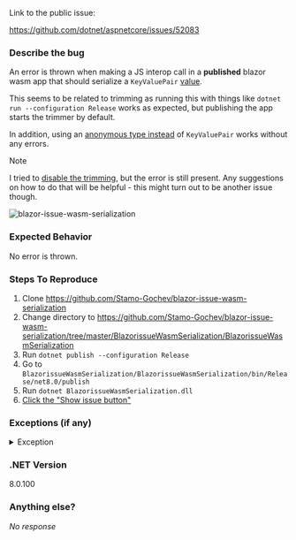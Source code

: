 Link to the public issue:

https://github.com/dotnet/aspnetcore/issues/52083

### Describe the bug

An error is thrown when making a JS interop call in a **published** blazor wasm app that should serialize a `KeyValuePair` [value](https://github.com/Stamo-Gochev/blazor-issue-wasm-serialization/blob/master/BlazorissueWasmSerialization/BlazorissueWasmSerialization.Client/Pages/Home.razor#L29).

This seems to be related to trimming as running this with things like `dotnet run --configuration Release` works as expected, but publishing the app starts the trimmer by default.

In addition, using an [anonymous type instead](https://github.com/Stamo-Gochev/blazor-issue-wasm-serialization/blob/master/BlazorissueWasmSerialization/BlazorissueWasmSerialization.Client/Pages/Home.razor#L35-L48) of `KeyValuePair` works without any errors.

> [!NOTE]
> I tried to [disable the trimming](https://learn.microsoft.com/en-us/dotnet/core/deploying/trimming/trimming-options?pivots=dotnet-7-0#enable-trimming), but the error is still present. Any suggestions on how to do that will be helpful - this might turn out to be another issue though.

![blazor-issue-wasm-serialization](https://github.com/dotnet/aspnetcore/assets/1857705/b96574f5-7e82-44bc-b408-9f39b0c5e810)

### Expected Behavior

No error is thrown.

### Steps To Reproduce

1. Clone https://github.com/Stamo-Gochev/blazor-issue-wasm-serialization
2. Change directory to https://github.com/Stamo-Gochev/blazor-issue-wasm-serialization/tree/master/BlazorissueWasmSerialization/BlazorissueWasmSerialization
3. Run `dotnet publish --configuration Release`
4. Go to `BlazorissueWasmSerialization/BlazorissueWasmSerialization/bin/Release/net8.0/publish`
5. Run `dotnet BlazorissueWasmSerialization.dll`
6. [Click the "Show issue button"](https://github.com/Stamo-Gochev/blazor-issue-wasm-serialization/blob/master/BlazorissueWasmSerialization/BlazorissueWasmSerialization.Client/Pages/Home.razor#L19-L33)

### Exceptions (if any)

<details>

<summary>Exception</summary>

```bash
blazor.web.js:1 crit: Microsoft.AspNetCore.Components.WebAssembly.Rendering.WebAssemblyRenderer[100]
      Unhandled exception rendering component: ConstructorContainsNullParameterNames, System.Collections.Generic.KeyValuePair`2[System.String,System.String] SerializationNotSupportedParentType, System.Object Path: $.
System.NotSupportedException: ConstructorContainsNullParameterNames, System.Collections.Generic.KeyValuePair`2[System.String,System.String] SerializationNotSupportedParentType, System.Object Path: $.
 ---> System.NotSupportedException: ConstructorContainsNullParameterNames, System.Collections.Generic.KeyValuePair`2[System.String,System.String]
   at System.Text.Json.ThrowHelper.ThrowNotSupportedException_ConstructorContainsNullParameterNames(Type )
   at System.Text.Json.Serialization.Metadata.DefaultJsonTypeInfoResolver.PopulateParameterInfoValues(JsonTypeInfo )
   at System.Text.Json.Serialization.Metadata.DefaultJsonTypeInfoResolver.CreateTypeInfoCore(Type , JsonConverter , JsonSerializerOptions )
   at System.Text.Json.Serialization.Metadata.DefaultJsonTypeInfoResolver.CreateJsonTypeInfo(Type , JsonSerializerOptions )
   at System.Text.Json.Serialization.Metadata.DefaultJsonTypeInfoResolver.GetTypeInfo(Type , JsonSerializerOptions )
   at System.Text.Json.JsonSerializerOptions.GetTypeInfoNoCaching(Type )
   at System.Text.Json.JsonSerializerOptions.CachingContext.CreateCacheEntry(Type type, CachingContext context)
--- End of stack trace from previous location ---
   at System.Text.Json.JsonSerializerOptions.CachingContext.CacheEntry.GetResult()
   at System.Text.Json.JsonSerializerOptions.CachingContext.GetOrAddTypeInfo(Type , Boolean )
   at System.Text.Json.JsonSerializerOptions.GetTypeInfoInternal(Type , Boolean , Nullable`1 , Boolean , Boolean )
   at System.Text.Json.Serialization.Metadata.JsonTypeInfo.Configure()
   at System.Text.Json.Serialization.Metadata.JsonTypeInfo.<EnsureConfigured>g__ConfigureSynchronized|172_0()
   at System.Text.Json.Serialization.Metadata.JsonTypeInfo.EnsureConfigured()
   at System.Text.Json.JsonSerializerOptions.GetTypeInfoInternal(Type , Boolean , Nullable`1 , Boolean , Boolean )
   at System.Text.Json.WriteStackFrame.InitializePolymorphicReEntry(Type , JsonSerializerOptions )
   at System.Text.Json.Serialization.JsonConverter.ResolvePolymorphicConverter(Object , JsonTypeInfo , JsonSerializerOptions , WriteStack& )
   at System.Text.Json.Serialization.JsonConverter`1[[System.Object, System.Private.CoreLib, Version=8.0.0.0, Culture=neutral, PublicKeyToken=7cec85d7bea7798e]].TryWrite(Utf8JsonWriter , Object& , JsonSerializerOptions , WriteStack& )
   at System.Text.Json.Serialization.Converters.DictionaryOfTKeyTValueConverter`3[[System.Collections.Generic.Dictionary`2[[System.String, System.Private.CoreLib, Version=8.0.0.0, Culture=neutral, PublicKeyToken=7cec85d7bea7798e],[System.Object, System.Private.CoreLib, Version=8.0.0.0, Culture=neutral, PublicKeyToken=7cec85d7bea7798e]], System.Private.CoreLib, Version=8.0.0.0, Culture=neutral, PublicKeyToken=7cec85d7bea7798e],[System.String, System.Private.CoreLib, Version=8.0.0.0, Culture=neutral, PublicKeyToken=7cec85d7bea7798e],[System.Object, System.Private.CoreLib, Version=8.0.0.0, Culture=neutral, PublicKeyToken=7cec85d7bea7798e]].OnWriteResume(Utf8JsonWriter , Dictionary`2 , JsonSerializerOptions , WriteStack& )
   at System.Text.Json.Serialization.JsonDictionaryConverter`3[[System.Collections.Generic.Dictionary`2[[System.String, System.Private.CoreLib, Version=8.0.0.0, Culture=neutral, PublicKeyToken=7cec85d7bea7798e],[System.Object, System.Private.CoreLib, Version=8.0.0.0, Culture=neutral, PublicKeyToken=7cec85d7bea7798e]], System.Private.CoreLib, Version=8.0.0.0, Culture=neutral, PublicKeyToken=7cec85d7bea7798e],[System.String, System.Private.CoreLib, Version=8.0.0.0, Culture=neutral, PublicKeyToken=7cec85d7bea7798e],[System.Object, System.Private.CoreLib, Version=8.0.0.0, Culture=neutral, PublicKeyToken=7cec85d7bea7798e]].OnTryWrite(Utf8JsonWriter , Dictionary`2 , JsonSerializerOptions , WriteStack& )
   at System.Text.Json.Serialization.JsonConverter`1[[System.Collections.Generic.Dictionary`2[[System.String, System.Private.CoreLib, Version=8.0.0.0, Culture=neutral, PublicKeyToken=7cec85d7bea7798e],[System.Object, System.Private.CoreLib, Version=8.0.0.0, Culture=neutral, PublicKeyToken=7cec85d7bea7798e]], System.Private.CoreLib, Version=8.0.0.0, Culture=neutral, PublicKeyToken=7cec85d7bea7798e]].TryWrite(Utf8JsonWriter , Dictionary`2& , JsonSerializerOptions , WriteStack& )
   at System.Text.Json.Serialization.JsonConverter`1[[System.Collections.Generic.Dictionary`2[[System.String, System.Private.CoreLib, Version=8.0.0.0, Culture=neutral, PublicKeyToken=7cec85d7bea7798e],[System.Object, System.Private.CoreLib, Version=8.0.0.0, Culture=neutral, PublicKeyToken=7cec85d7bea7798e]], System.Private.CoreLib, Version=8.0.0.0, Culture=neutral, PublicKeyToken=7cec85d7bea7798e]].TryWriteAsObject(Utf8JsonWriter , Object , JsonSerializerOptions , WriteStack& )
   at System.Text.Json.Serialization.JsonConverter`1[[System.Object, System.Private.CoreLib, Version=8.0.0.0, Culture=neutral, PublicKeyToken=7cec85d7bea7798e]].TryWrite(Utf8JsonWriter , Object& , JsonSerializerOptions , WriteStack& )
   at System.Text.Json.Serialization.Converters.ArrayConverter`2[[System.Object[], System.Private.CoreLib, Version=8.0.0.0, Culture=neutral, PublicKeyToken=7cec85d7bea7798e],[System.Object, System.Private.CoreLib, Version=8.0.0.0, Culture=neutral, PublicKeyToken=7cec85d7bea7798e]].OnWriteResume(Utf8JsonWriter , Object[] , JsonSerializerOptions , WriteStack& )
   at System.Text.Json.Serialization.JsonCollectionConverter`2[[System.Object[], System.Private.CoreLib, Version=8.0.0.0, Culture=neutral, PublicKeyToken=7cec85d7bea7798e],[System.Object, System.Private.CoreLib, Version=8.0.0.0, Culture=neutral, PublicKeyToken=7cec85d7bea7798e]].OnTryWrite(Utf8JsonWriter , Object[] , JsonSerializerOptions , WriteStack& )
   at System.Text.Json.Serialization.JsonConverter`1[[System.Object[], System.Private.CoreLib, Version=8.0.0.0, Culture=neutral, PublicKeyToken=7cec85d7bea7798e]].TryWrite(Utf8JsonWriter , Object[]& , JsonSerializerOptions , WriteStack& )
   at System.Text.Json.Serialization.JsonConverter`1[[System.Object[], System.Private.CoreLib, Version=8.0.0.0, Culture=neutral, PublicKeyToken=7cec85d7bea7798e]].WriteCore(Utf8JsonWriter , Object[]& , JsonSerializerOptions , WriteStack& )
   Exception_EndOfInnerExceptionStack
   at System.Text.Json.ThrowHelper.ThrowNotSupportedException(WriteStack& , NotSupportedException )
   at System.Text.Json.Serialization.JsonConverter`1[[System.Object[], System.Private.CoreLib, Version=8.0.0.0, Culture=neutral, PublicKeyToken=7cec85d7bea7798e]].WriteCore(Utf8JsonWriter , Object[]& , JsonSerializerOptions , WriteStack& )
   at System.Text.Json.Serialization.Metadata.JsonTypeInfo`1[[System.Object[], System.Private.CoreLib, Version=8.0.0.0, Culture=neutral, PublicKeyToken=7cec85d7bea7798e]].Serialize(Utf8JsonWriter , Object[]& , Object )
   at System.Text.Json.JsonSerializer.WriteString[Object[]](Object[]& , JsonTypeInfo`1 )
   at System.Text.Json.JsonSerializer.Serialize[Object[]](Object[] , JsonSerializerOptions )
   at Microsoft.JSInterop.JSRuntime.InvokeAsync[IJSVoidResult](Int64 , String , CancellationToken , Object[] )
   at Microsoft.JSInterop.JSRuntime.<InvokeAsync>d__16`1[[Microsoft.JSInterop.Infrastructure.IJSVoidResult, Microsoft.JSInterop, Version=8.0.0.0, Culture=neutral, PublicKeyToken=adb9793829ddae60]].MoveNext()
   at Microsoft.JSInterop.JSRuntimeExtensions.InvokeVoidAsync(IJSRuntime , String , Object[] )
   at BlazorissueWasmSerialization.Client.Pages.Home.OnButtonShowIssueClick()
   at Microsoft.AspNetCore.Components.ComponentBase.CallStateHasChangedOnAsyncCompletion(Task task)
   at Microsoft.AspNetCore.Components.RenderTree.Renderer.GetErrorHandledTask(Task , ComponentState )

```

</details>

### .NET Version

8.0.100

### Anything else?

_No response_
